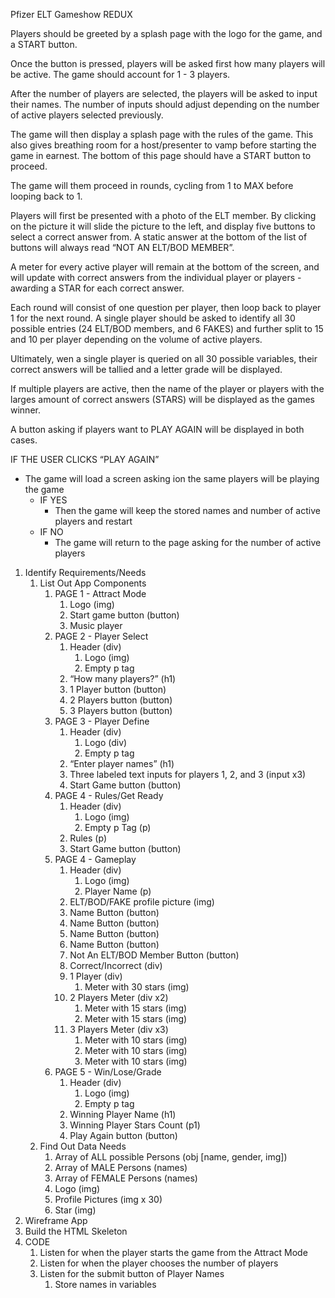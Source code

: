 Pfizer ELT Gameshow REDUX

Players should be greeted by a splash page with the logo for the game, and a START button.

Once the button is pressed, players will be asked first how many players will be active. The game should account for 1 - 3 players.

After the number of players are selected, the players will be asked to input their names. The number of inputs should adjust depending on the number of active players selected previously.

The game will then display a splash page with the rules of the game. This also gives breathing room for a host/presenter to vamp before starting the game in earnest. The bottom of this page should have a START button to proceed.

The game will them proceed in rounds, cycling from 1 to MAX before looping back to 1. 

Players will first be presented with a photo of the ELT member. By clicking on the picture it will slide the picture to the left, and display five buttons to select a correct answer from. A static answer at the bottom of the list of buttons will always read “NOT AN ELT/BOD MEMBER”.

A meter for every active player will remain at the bottom of the screen, and will update with correct answers from the individual player or players - awarding a STAR for each correct answer.

Each round will consist of one question per player, then loop back to player 1 for the next round. A single player should be asked to identify all 30 possible entries (24 ELT/BOD members, and 6 FAKES) and further split to 15 and 10 per player depending on the volume of active players.

Ultimately, wen a single player is queried on all 30 possible variables, their correct answers will be tallied and a letter grade will be displayed.

If multiple players are active, then the name of the player or players with the larges amount of correct answers (STARS) will be displayed as the games winner.

A button asking if players want to PLAY AGAIN will be displayed in both cases.

IF THE USER CLICKS “PLAY AGAIN”
* The game will load a screen asking ion the same players will be playing the game
    * IF YES
        * Then the game will keep the stored names and number of active players and restart
    * IF NO
        * The game will return to the page asking for the number of active players

1. Identify Requirements/Needs
    1. List Out App Components
        1. PAGE 1 - Attract Mode
            1. Logo (img)
            2. Start game button (button)
            3. Music player
        2. PAGE 2 - Player Select
            1. Header (div)
                1. Logo (img)
                2. Empty p tag
            2. “How many players?” (h1)
            3. 1 Player button (button)
            4. 2 Players button (button)
            5. 3 Players button (button)
        3. PAGE 3 - Player Define
            1. Header (div)
                1. Logo (div)
                2. Empty p tag
            2. “Enter player names” (h1)
            3. Three labeled text inputs for players 1, 2, and 3 (input x3)
            4. Start Game button (button)
        4. PAGE 4 - Rules/Get Ready
            1. Header (div)
                1. Logo (img)
                2. Empty p Tag (p)
            2. Rules (p)
            3. Start Game button (button)
        5. PAGE 4 - Gameplay
            1. Header (div)
                1. Logo (img)
                2. Player Name (p)
            2. ELT/BOD/FAKE profile picture (img)
            3. Name Button (button)
            4. Name Button (button)
            5. Name Button (button)
            6. Name Button (button)
            7. Not An ELT/BOD Member Button (button)
            8. Correct/Incorrect (div)
            9. 1 Player (div)
                1. Meter with 30 stars (img)
            10. 2 Players Meter (div x2)
                1. Meter with 15 stars (img)
                2. Meter with 15 stars (img)
            11. 3 Players Meter (div x3)
                1. Meter with 10 stars (img)
                2. Meter with 10 stars (img)
                3. Meter with 10 stars (img)
        6. PAGE 5 - Win/Lose/Grade
            1. Header (div)
                1. Logo (img)
                2. Empty p tag
            2. Winning Player Name (h1)
            3. Winning Player Stars Count (p1)
            4. Play Again button (button)
    2. Find Out Data Needs
        1. Array of ALL possible Persons (obj [name, gender, img])
        2. Array of MALE Persons (names)
        3. Array of FEMALE Persons (names)
        4. Logo (img)
        5. Profile Pictures (img x 30)
        6. Star (img)
2. Wireframe App
3. Build the HTML Skeleton
4. CODE
    1. Listen for when the player starts the game from the Attract Mode
    2. Listen for when the player chooses the number of players
    3. Listen for the submit button of Player Names
        1. Store names in variables